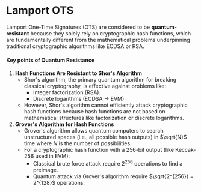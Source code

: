 # Lamport OTS

Lamport One-Time Signatures (OTS) are considered to be **quantum-resistant** because they solely rely on cryptographic hash functions, which are fundamentally different from the mathematical problems underpinning traditional cryptographic algorithms like ECDSA or RSA. 

#### Key points of Quantum Resistance

1. **Hash Functions Are Resistant to Shor's Algorithm**
	- Shor's algorithm, the primary quantum algorithm for breaking classical cryptography, is effective against problems like:
		- Integer factorization (RSA).
		- Discrete logarithms (ECDSA -> EVM)
	- However, Shor's algorithm cannot efficiently attack cryptographic hash functions because hash functions are not based on mathematical structures like factorization or discrete logarithms. 
2. **Grover's Algorithm for Hash Functions**
	- Grover's algorithm allows quantum computers to search unstructured spaces (i.e., all possible hash outputs) in $\sqrt{N}$ time where $N$ is the number of possibilities.
	- For a cryptographic hash function with a 256-bit output (like Keccak-256 used in EVM):
		- Classical brute force attack require $2^{256}$ operations to find a preimage.
		- Quantum attack via Grover's algorithm require $\sqrt{2^{256}} = 2^{128}$ operations.
